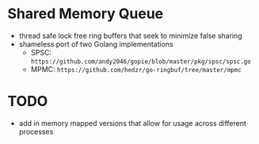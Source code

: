 # Shared Memory Queue
- thread safe lock free ring buffers that seek to minimize false sharing
- shameless port of two Golang implementations
	- SPSC: `https://github.com/andy2046/gopie/blob/master/pkg/spsc/spsc.go`
	- MPMC: `https://github.com/hedzr/go-ringbuf/tree/master/mpmc`

# TODO
- add in memory mapped versions that allow for usage across different processes
